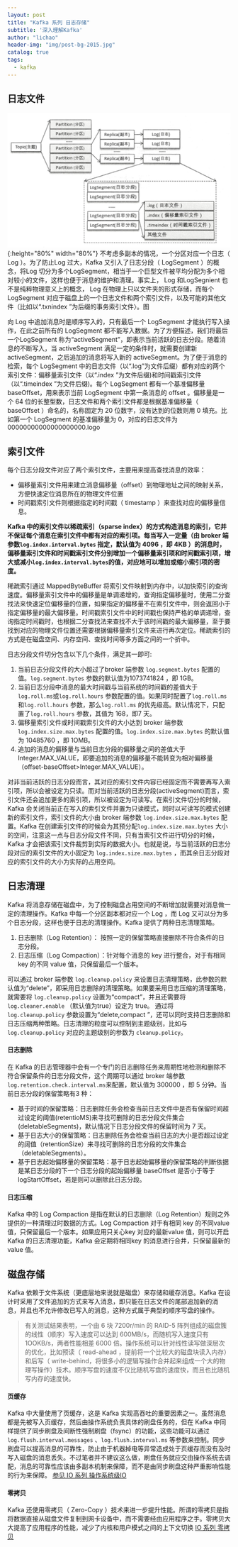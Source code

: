 ```yaml
---
layout: post
title: "Kafka 系列 日志存储"
subtitle: '深入理解Kafka'
author: "lichao"
header-img: "img/post-bg-2015.jpg"
catalog: true
tags:
  - kafka
---
```


## 日志文件
![日志文件](/img/mq/kafka/日志文件.png){:height="80%" width="80%"}
不考虑多副本的情况，一个分区对应一个日志（ Log ）。为了防止Log 过大，Kafka 又引入了日志分段（ LogSegment ）的概念，将Log 切分为多个LogSegment，相当于一个巨型文件被平均分配为多个相对较小的文件，这样也便于消息的维护和清理。事实上， Log 和LogSegnient 也不是纯粹物理意义上的概念， Log 在物理上只以文件夹的形式存储，而每个LogSegment 对应于磁盘上的一个日志文件和两个索引文件，以及可能的其他文件（比如以“.txnindex ”为后缀的事务索引文件〉。图

向 Log 中追加消息时是顺序写入的，只有最后一个 LogSegment 才能执行写入操作，在此之前所有的 LogSegment 都不能写入数据。为了方便描述，我们将最后一个LogSegment 称为“activeSegment”，即表示当前活跃的日志分段。随着消息的不断写入，当 activeSegment 满足一定的条件时，就需要创建新 activeSegment，之后追加的消息将写入新的 activeSegment。为了便于消息的检索，每个 LogSegment 中的日志文件（以“.log”为文件后缀）都有对应的两个索引文件：偏移量索引文件（以“.index ”为文件后缀)和时间戳索引文件（以“.timeindex ”为文件后缀)。每个 LogSegment 都有一个基准偏移量baseOffset，用来表示当前 LogSegment 中第一条消息的 offset 。偏移量是一个 64 位的长整型数，日志文件和两个索引文件都是根据基准偏移量（ baseOffset ）命名的，名称固定为 20 位数字，没有达到的位数则用 0 填充。比如第一个 LogSegment 的基准偏移量为 0，对应的日志文件为 00000000000000000000.logo
## 索引文件
每个日志分段文件对应了两个索引文件，主要用来提高查找消息的效率：
* 偏移量索引文件用来建立消息偏移量（offset）到物理地址之间的映射关系，方便快速定位消息所在的物理文件位置
* 时间戳索引文件则根据指定的时间戳（ timestamp ）来查找对应的偏移量信息。

**Kafka 中的索引文件以稀疏索引（sparse index）的方式构造消息的索引，它并不保证每个消息在索引文件中都有对应的索引项。每当写入一定量（由 broker 端参数```log.index.interval.bytes``` 指定，默认值为 4096 ，即 4KB ）的消息时，偏移量索引文件和时间戳索引文件分别增加一个偏移量索引项和时间戳索引项，增大或减小```log.index.interval.bytes```的值，对应地可以增加或缩小索引项的密度。**

稀疏索引通过 MappedByteBuffer 将索引文件映射到内存中，以加快索引的查询速度。偏移量索引文件中的偏移量是单调递增的，查询指定偏移量时，使用二分查找法来快速定位偏移量的位置，如果指定的偏移量不在索引文件中，则会返回小于指定偏移量的最大偏移量。时间戳索引文件中的时间戳也保持严格的单调递增，查询指定时间戳时，也根据二分查找法来查找不大于该时间戳的最大偏移量，至于要找到对应的物理文件位置还需要根据偏移量索引文件来进行再次定位。稀疏索引的方式是在磁盘空间、内存空间、查找时间等多方面之间的一个折中。

日志分段文件切分包含以下几个条件，满足其一即可:
1. 当前日志分段文件的大小超过了broker 端参数 ```log.segment.bytes``` 配置的值。```log.segment.bytes``` 参数的默认值为1073741824 ，即 1GB。
2. 当前日志分段中消息的最大时间戳与当前系统的时间戳的差值大于```log.roll.ms```或```log.roll.hours``` 参数配置的值。如果同时配置了```log.roll.ms``` 和```log.roll.hours``` 参数，那么```log.roll.ms``` 的优先级高。默认情况下，只配置了```log.roll.hours``` 参数，其值为 168，即7 天。
3. 偏移量索引文件或时间戳索引文件的大小达到 broker 端参数```log.index.size.max.bytes``` 配置的值。```log.index.size.max.bytes``` 的默认值为 10485760 ，即 1OMB。
4. 追加的消息的偏移量与当前日志分段的偏移量之间的差值大于 Integer.MAX_VALUE，即要追加的消息的偏移量不能转变为相对偏移量（offset-baseOffset>Integer.MAX_VALUE）。

对非当前活跃的日志分段而言，其对应的索引文件内容已经固定而不需要再写入索引项，所以会被设定为只读。而对当前活跃的日志分段(activeSegment)而言，索引文件还会追加更多的索引项，所以被设定为可读写。在索引文件切分的时候， Kafka 会关闭当前正在写入的索引文件并置为只读模式，同时以可读写的模式创建新的索引文件，索引文件的大小由 broker 端参数 ```log.index.size.max.bytes``` 配置。Kafka 在创建索引文件的时候会为其预分配```log.index.size.max.bytes``` 大小的空间，注意这一点与日志分段文件不同，只有当索引文件进行切分的时候， Kafka 才会把该索引文件裁剪到实际的数据大小。也就是说，与当前活跃的日志分段对应的索引文件的大小固定为 ```log.index.size.max.bytes``` ，而其余日志分段对应的索引文件的大小为实际的占用空间。

## 日志清理
Kafka 将消息存储在磁盘中，为了控制磁盘占用空间的不断增加就需要对消息做一定的清理操作。Kafka 中每一个分区副本都对应一个 Log ，而 Log 又可以分为多个日志分段，这样也便于日志的清理操作。Kafka 提供了两种日志清理策略。
1. 日志删除（Log Retention）： 按照一定的保留策略直接删除不符合条件的日志分段。
2. 日志压缩（Log Compaction）：针对每个消息的 key 进行整合，对于有相同 key 的不同 value 值，只保留最后一个版本。

可以通过 broker 端参数 ```log.cleanup.policy``` 来设置日志清理策略，此参数的默认值为“delete”，即采用日志删除的清理策略。如果要采用日志压缩的清理策略，就需要将 ```log.cleanup.policy``` 设置为“compact”，并且还需要将 ```log.cleaner.enable``` （默认值为true）设定为 true。 通过将```log.cleanup.policy``` 参数设置为“delete,compact ”，还可以同时支持日志删除和日志压缩两种策略。日志清理的粒度可以控制到主题级别，比如与
```log.cleanup.policy``` 对应的主题级别的参数为 ```cleanup.policy```。

#### 日志删除
在 Kafka 的日志管理器中会有一个专门的日志删除任务来周期性地检测和删除不符合保留条件的日志分段文件，这个周期可以通过 broker 端参数 ```log.retention.check.interval.ms```来配置，默认值为 300000 ，即 5 分钟。当前日志分段的保留策略有3 种： 
* 基于时间的保留策略：日志删除任务会检查当前日志文件中是否有保留时间超过设定的阈值(retentioMS)来寻找可删除的日志分段文件集合(deletableSegments)，默认情况下日志分段文件的保留时间为 7 天。
* 基于日志大小的保留策略：日志删除任务会检查当前日志的大小是否超过设定的阔值（retentionSize）来寻找可删除的日志分段的文件集合（deletableSegments）。
* 基于日志起始偏移量的保留策略：基于日志起始偏移量的保留策略的判断依据是某日志分段的下一个日志分段的起始偏移量 baseOffset 是否小于等于logStartOffset，若是则可以删除此日志分段。

#### 日志压缩
Kafka 中的 Log Compaction 是指在默认的日志删除（Log Retention）规则之外提供的一种清理过时数据的方式。Log Compaction 对于有相同 key 的不同value 值，只保留最后一个版本。如果应用只关心key 对应的最新value 值，则可以开启Kafka 的日志清理功能，Kafka 会定期将相同key 的消息进行合井，只保留最新的value 值。

## 磁盘存储
Kafka 依赖于文件系统（更底层地来说就是磁盘）来存储和缓存消息。Kafka 在设计时采用了文件追加的方式来写入消息，即只能在日志文件的尾部追加新的消
息，并且也不允许修改已写入的消息，这种方式属于典型的顺序写盘的操作。

> 有关测试结果表明，一个由 6 块 7200r/min 的 RAID-5 阵列组成的磁盘簇的线性（顺序）写入速度可以达到 600MB/s，而随机写入速度只有 1OOKB/s，两者性能相差 6000 倍。操作系统可以针对线性读写做深层次的优化，比如预读（ read-ahead ，提前将一个比较大的磁盘块读入内存）和后写（ write-behind，将很多小的逻辑写操作合并起来组成一个大的物理写操作）技术。顺序写盘的速度不仅比随机写盘的速度快，而且也比随机写内存的速度快。

#### 页缓存
Kafka 中大量使用了页缓存，这是 Kafka 实现高吞吐的重要因素之一。虽然消息都是先被写入页缓存，然后由操作系统负责具体的刷盘任务的，但在 Kafka 中同样提供了同步刷盘及间断性强制刷盘（fsync）的功能，这些功能可以通过```log.flush.interval.messages``` 、```log.flush.interval.ms``` 等参数来控制。同步刷盘可以提高消息的可靠性，防止由于机器掉电等异常造成处于页缓存而没有及时写入磁盘的消息丢失。不过笔者并不建议这么做，刷盘任务就应交由操作系统去调配，消息的可靠性应该由多副本机制来保障，而不是由同步刷盘这种严重影响性能的行为来保障。
[参见 IO 系列 操作系统级IO](https://bailing1992.github.io/2019/12/12/io-%E7%B3%BB%E5%88%97-%E6%93%8D%E4%BD%9C%E7%B3%BB%E7%BB%9FIO/)
#### 零拷贝
Kafka 还使用零拷贝（ Zero-Copy ）技术来进一步提升性能。所谓的零拷贝是指将数据直接从磁盘文件复制到网卡设备中，而不需要经由应用程序之手。零拷贝大大提高了应用程序的性能，减少了内核和用户模式之间的上下文切换
[IO 系列 零拷贝](https://bailing1992.github.io/2019/12/12/io-%E7%B3%BB%E5%88%97-%E9%9B%B6%E6%8B%B7%E8%B4%9D/)